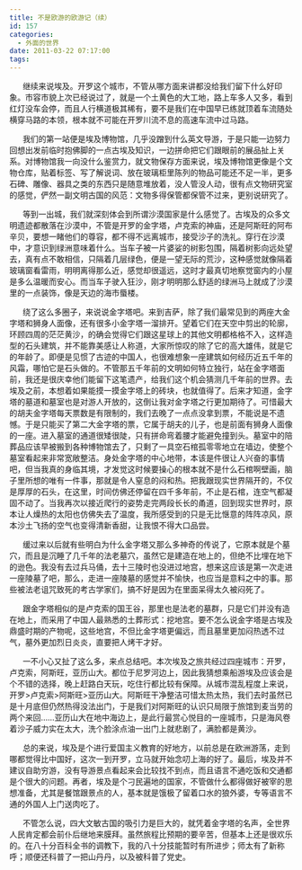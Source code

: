 ```yaml
---
title: 不是欧游的欧游记（续）
id: 157
categories:
  - 外面的世界
date: 2011-03-22 07:17:00
tags:
---
```


&nbsp;&nbsp;&nbsp;&nbsp;&nbsp; 继续来说埃及。开罗这个城市，不管从哪方面来讲都没给我们留下什么好印象。市容市貌上次已经说过了，就是一个土黄色的大工地，路上车多人又多，看到红灯没车会停，而且人行横道极其稀有，要不是我们在中国早已练就顶着车流随处横穿马路的本领，根本就不可能在开罗川流不息的高速车流中过马路。

&nbsp;&nbsp;&nbsp;&nbsp;&nbsp; 我们的第一站便是埃及博物馆，几乎没蹭到什么英文导游，于是只能一边努力回想出发前临时抱佛脚的一点古埃及知识，一边拼命把它们跟眼前的展品扯上关系。对博物馆我一向没什么鉴赏力，就文物保存方面来说，埃及博物馆更像是个文物仓库，贴着标签、写了解说词、放在玻璃柜里陈列的物品可能还不足一半，更多石碑、雕像、器具之类的东西只是随意堆放着，没人管没人动，很有点文物研究室的感觉，俨然一副文明古国的风范：文物多得保管都保管不过来，更别说研究了。

&nbsp;&nbsp;&nbsp;&nbsp;&nbsp; 等到一出城，我们就深刻体会到所谓沙漠国家是什么感觉了。古埃及的众多文明遗迹都散落在沙漠中，不管是开罗的金字塔，卢克索的神庙，还是阿斯旺的阿布辛贝，要想一睹他们的尊容，都不得不远离城市，接受沙子的洗礼。穿行在沙漠中，才意识到绿洲意味着什么。当车子被一片婆娑的树影包围，隔着树影向远处望去，真有点不敢相信，只隔着几层绿色，便是一望无际的荒沙，这种感觉就像隔着玻璃窗看雷雨，明明离得那么近，感觉却很遥远，这时才最真切地察觉窗内的小屋是多么温暖而安心。而当车子驶入狂沙，刚才明明那么舒适的绿洲马上就成了沙漠里的一点装饰，像是天边的海市蜃楼。

&nbsp;&nbsp;&nbsp;&nbsp;&nbsp; 绕了这么多圈子，来说说金字塔吧。来到吉萨，除了我们最常见到的两座大金字塔和狮身人面像，还有很多小金字塔一溜排开。望着它们在天空中剪出的轮廓，环顾四周的茫茫黄沙，的确会觉得它们跟这星球上的其他文明都格格不入，这样造型的石头建筑，并不能靠美感让人称道，大家所惊叹的除了它的高大雄伟，就是它的年龄了。即便是见惯了古迹的中国人，也很难想象一座建筑如何经历近五千年的风霜，哪怕它是石头做的。不管那五千年前的文明如何特立独行，站在金字塔面前，我还是很庆幸他们能留下这笔遗产，给我们这个机会猜测几千年前的世界。去埃及之前，本想着如果能摸一摸金字塔上的砖块，也就值得了。后来才知道，金字塔的墓道和墓室也是对游人开放的，这倒让我对金字塔之行更加期待了。可惜最大的胡夫金字塔每天票数是有限制的，我们去晚了一点点没拿到票，不能说是不遗憾。于是只能买了第二大金字塔的票，它属于胡夫的儿子，也是前面有狮身人面像的一座。进入墓室的通道很矮很陡，只有拼命弯着腰才能避免撞到头。墓室中的陪葬品应该早被搬到各种博物馆去了，只剩了一具空石棺孤零零地立在墙边，使整个墓室看起来非常宽敞整洁。身处金字塔的中心地带，本该是件很让人兴奋的事情吧，但当我真的身临其境，才发觉这时候要操心的根本就不是什么石棺啊壁画，脑子里所想的唯有一件事，那就是令人窒息的闷和热。把我跟现实世界隔开的，不仅是厚厚的石头，在这里，时间仿佛还停留在四千多年前，不止是石棺，连空气都凝固不动了。当我再次以接近爬行的姿势走完两段长长的甬道，回到现实世界时，原本让人燥热的太阳也仿佛失去了温度，我所感受到的只是无比惬意的阵阵凉风，原本沙土飞扬的空气也变得清新香甜，让我恨不得大口品尝。

&nbsp;&nbsp;&nbsp;&nbsp;&nbsp; 缓过来以后就有些明白为什么金字塔又那么多神奇的传说了，它原本就是个墓穴，而且是沉睡了几千年的法老墓穴，虽然它是建造在地上的，但绝不比埋在地下的逊色。我没有去过兵马俑，去十三陵时也没进过地宫，想来这应该是第一次走进一座陵墓了吧，那么，走进一座陵墓的感觉并不愉快，也应当是意料之中的事。那些被法老诅咒致死的考古学家们，搞不好是因为在里面呆得太久被闷死了。

&nbsp;&nbsp;&nbsp;&nbsp;&nbsp; 跟金字塔相似的是卢克索的国王谷，那里也是法老的墓群，只是它们并没有造在地上，而采用了中国人最熟悉的土葬形式：挖地宫。要不怎么说金字塔是古埃及鼎盛时期的产物呢，这些地宫，不但比金字塔更偏远，而且墓里更加闷热透不过气，墓外更加烈日炎炎，直要把人烤干才好。

&nbsp;&nbsp;&nbsp;&nbsp;&nbsp; 一不小心又扯了这么多，来点总结吧。本次埃及之旅共经过四座城市：开罗，卢克索，阿斯旺，亚历山大。都位于尼罗河边上，因此我猜想乘船游埃及应该会是个不错的选择，晚上赶路白天玩，吃住行都比较有保障。从城市混乱程度上来说，开罗&gt;卢克索&gt;阿斯旺&gt;亚历山大。阿斯旺干净整洁可惜太热太热，我们去时虽然已是十月底但仍然热得没法出门，于是我们对阿斯旺的认识只局限于旅馆到麦当劳的两个来回&hellip;&hellip;亚历山大在地中海边上，是此行最赏心悦目的一座城市，只是海风卷着沙子威力实在太大，洗个脸涂点油一出门上就悲剧了，满脸都是黄沙。

&nbsp;&nbsp;&nbsp;&nbsp;&nbsp; 总的来说，埃及是个进行爱国主义教育的好地方，以前总是在欧洲游荡，走到哪都觉得比中国好，这次一到开罗，立马就开始念叨上海的好了。最后，埃及并不建议自助穷游，没有导游景点看起来会比较找不到点，而且语言不通吃饭和交通都是个很大的问题。再者，埃及是个刁民遍地的国家，不管做什么都得做好被宰的思想准备，尤其是餐馆跟景点的人，基本就是饿极了留着口水的狼外婆，专等语言不通的外国人上门送肉吃了。

&nbsp;&nbsp;&nbsp;&nbsp;&nbsp; 不管怎么说，四大文敏古国的吸引力是巨大的，就凭着金字塔的名声，全世界人民肯定都会前仆后继地来膜拜。虽然旅程比预期的要辛苦，但基本上还是很欢乐的。在八十分百科全书的调教下，我的八十分技能暂时有所进步；师太有了新称呼；顺便还科普了一把山丹丹，以及被科普了党史。
